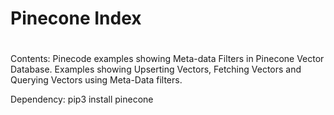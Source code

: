 # Pinecone Index
# 
Contents:
Pinecode examples showing Meta-data Filters in Pinecone Vector Database. Examples showing Upserting Vectors, Fetching Vectors and Querying Vectors using Meta-Data filters.

Dependency:
pip3 install pinecone
